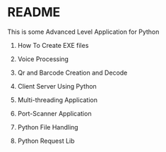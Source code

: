 # README #

This is some Advanced Level Application for Python

1) How To Create EXE files

2) Voice Processing 

3) Qr and Barcode Creation and Decode

4) Client Server Using Python

5) Multi-threading Application

6) Port-Scanner Application

7) Python File Handling

8) Python Request Lib